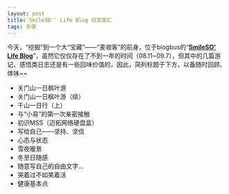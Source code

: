 ```yaml
---
layout: post
title: SmileSO'' Life Blog 旧文简汇
tags: 杂录
---
```


今天，“挖掘”到一个大“宝藏”——“麦收客”的前身，位于blogbus的“**[SmileSO' Life Blog](http://cpxxpc.blogbus.com/)**”，虽然它仅仅存在了不到一年的时间（08.11~09.7），但其中的几篇游记、感悟类日志还是有一些回味价值的，因此，简列标题于下方，以备随时回顾、体味~~

- 关门山一日枫叶游
- 关门山一日枫叶游（续）
- 千山一日行（上）
- 与“小易”的第一次亲密接触
- 初识MSS（迈拓网络硬盘盒）
- 写给自己——坚持、坚信
- 心态与状态
- 雪夜暖景
- 冬至日随感
- 随意写自己的自由文字...
- 哭着过不如笑着活
- 健康基本点